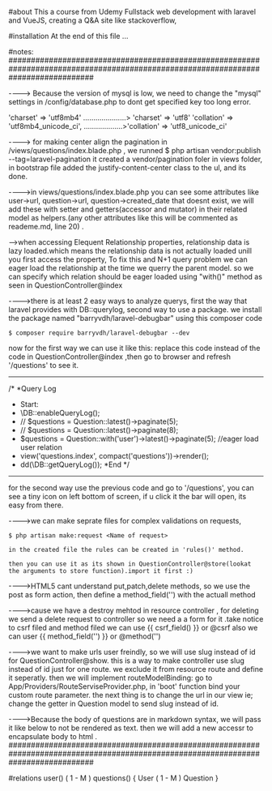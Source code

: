 #about
This a course from Udemy Fullstack web development with laravel and VueJS, creating a Q&A site like stackoverflow,

#installation
At the end of this file ...


#notes:
###################################################################################################################################

----> Because the version of mysql is low, we need to change the "mysql" settings in  /config/database.php to dont get specified key too long error.

'charset' => 'utf8mb4'             .....................> 'charset' => 'utf8'
'collation' => 'utf8mb4_unicode_ci', ...................>'collation' => 'utf8_unicode_ci'


----> for making center align the pagination in /views/questions/index.blade.php , we runned 
$ php artisan vendor:publish --tag=laravel-pagination
it created a vendor/pagination foler in views folder, in bootstrap file added the justify-content-center class to the ul,
and its done.


---->in views/questions/index.blade.php you can see some attributes like user->url, question->url, question->created_date that
doesnt exist, we will add these with setter and getters(accessor and mutator)
 in their related model as helpers.(any other attributes like this will be commented as
 reademe.md, line 20) .


 -->when accessing Elequent Relationship properties, relationship data is lazy loaded.which means the relationship
  data is not actually loaded unill you first access the property,
  To fix this and N+1 query problem we can eager load the relationship at the time we querry the parent model.
  so we can specify which relation should be eager loaded using  "with()" method as seen in QuestionController@index



---->there is at least 2 easy ways to analyze querys, first the way that laravel provides with DB::querylog,
second way to use a package.
we install the package named "barryvdh/laravel-debugbar" using this composer code

    $ composer require barryvdh/laravel-debugbar --dev

now for the first way we can use it like this: 
replace this code instead of the code in QuestionController@index ,then go to browser and refresh '/questions' to see it.

***
/*
*Query Log
* Start:
*    \DB::enableQueryLog();
*    // $questions = Question::latest()->paginate(5);
*    // $questions = Question::latest()->paginate(8);
*    $questions = Question::with('user')->latest()->paginate(5); //eager load user relation 
*    view('questions.index', compact('questions'))->render();
*    dd(\DB::getQueryLog());
*End
*/
***

for the second way use the previous code and go to '/questions',
you can see a tiny icon on left bottom of screen, if u click it the bar will open,
its easy from there.



---->we can make seprate files for complex validations on requests, 

    $ php artisan make:request <Name of request>

    in the created file the rules can be created in 'rules()' method.

    then you can use it as its shown in QuestionController@store(lookat the arguments to store function).import it first :)



---->HTML5 cant understand put,patch,delete methods, so we use the post as form action,
    then define a method_field('') with the actuall method



---->cause we have a destroy mehtod in resource controller , for deleting  we send a delete request to controller
    so we need a a form for it .take notice to csrf filed and method filed
    we can use {{ csrf_field() }} or @csrf 
    also we can user {{ method_field('') }}  or @method('')


---->we want to make urls user freindly, so we will use slug instead of id for QuestionController@show.
    this is a way to make controller use slug instead of id just for one route.
    we exclude it from resource route and define it seperatly.
    then we will implement routeModelBinding:
    go to App/Providers/RouteServiseProvider.php, in 'boot' function bind your custom route parameter.
    the next thing is to change the url in our view ie; change the getter in Question model to send slug instead of id.



---->Because the body of questions are in markdown syntax, we will pass it like below to not be rendered as text.
    then we will add a new accessr to encapsulate body to html .
###################################################################################################################################

#relations
user() ( 1 - M ) questions() { User ( 1 - M ) Question }